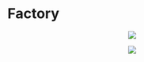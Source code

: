 <h1>Factory</h1>
<a href="https://github.com/SASAKN/Factory/blob/main/LICENSE">
<p align="center" float="left">
<img src="https://img.shields.io/github/license/SASAKN/Factory?style=for-the-badge"/>
</p>
</a>
<p align="center">
<img src="https://img.shields.io/github/stars/SASAKN/Factory?style=for-the-badge"/>
</p>



